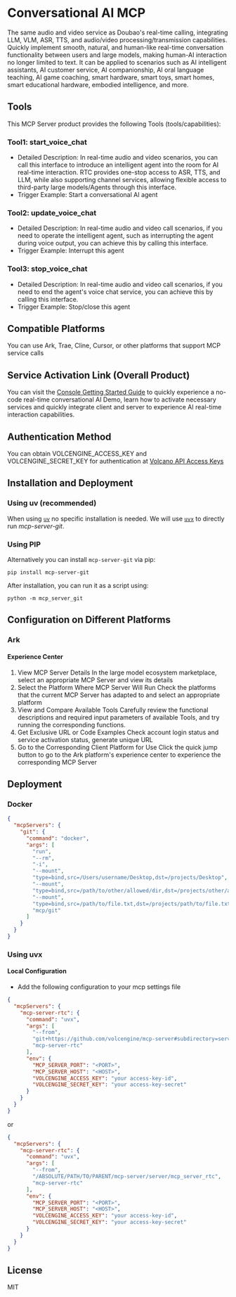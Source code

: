 # Conversational AI MCP

The same audio and video service as Doubao's real-time calling, integrating LLM, VLM, ASR, TTS, and audio/video processing/transmission capabilities. Quickly implement smooth, natural, and human-like real-time conversation functionality between users and large models, making human-AI interaction no longer limited to text. It can be applied to scenarios such as AI intelligent assistants, AI customer service, AI companionship, AI oral language teaching, AI game coaching, smart hardware, smart toys, smart homes, smart educational hardware, embodied intelligence, and more.

## Tools

This MCP Server product provides the following Tools (tools/capabilities):

### Tool1: start_voice_chat

- Detailed Description:
  In real-time audio and video scenarios, you can call this interface to introduce an intelligent agent into the room for AI real-time interaction.
  RTC provides one-stop access to ASR, TTS, and LLM, while also supporting channel services, allowing flexible access to third-party large models/Agents through this interface.
- Trigger Example: Start a conversational AI agent

### Tool2: update_voice_chat

- Detailed Description:
  In real-time audio and video call scenarios, if you need to operate the intelligent agent, such as interrupting the agent during voice output, you can achieve this by calling this interface.
- Trigger Example: Interrupt this agent

### Tool3: stop_voice_chat

- Detailed Description:
  In real-time audio and video call scenarios, if you need to end the agent's voice chat service, you can achieve this by calling this interface.
- Trigger Example: Stop/close this agent

## Compatible Platforms

You can use Ark, Trae, Cline, Cursor, or other platforms that support MCP service calls

## Service Activation Link (Overall Product)

You can visit the [Console Getting Started Guide](https://console.volcengine.com/rtc/aigc/run?from=mcp) to quickly experience a no-code real-time conversational AI Demo, learn how to activate necessary services and quickly integrate client and server to experience AI real-time interaction capabilities.

## Authentication Method

You can obtain VOLCENGINE_ACCESS_KEY and VOLCENGINE_SECRET_KEY for authentication at [Volcano API Access Keys](https://console.volcengine.com/iam/keymanage)

## Installation and Deployment

### Using uv (recommended)

When using [`uv`](https://docs.astral.sh/uv/) no specific installation is needed. We will
use [`uvx`](https://docs.astral.sh/uv/guides/tools/) to directly run _mcp-server-git_.

### Using PIP

Alternatively you can install `mcp-server-git` via pip:

```
pip install mcp-server-git
```

After installation, you can run it as a script using:

```
python -m mcp_server_git
```

## Configuration on Different Platforms

### Ark

#### Experience Center

1. View MCP Server Details
   In the large model ecosystem marketplace, select an appropriate MCP Server and view its details
2. Select the Platform Where MCP Server Will Run
   Check the platforms that the current MCP Server has adapted to and select an appropriate platform
3. View and Compare Available Tools
   Carefully review the functional descriptions and required input parameters of available Tools, and try running the corresponding functions.
4. Get Exclusive URL or Code Examples
   Check account login status and service activation status, generate unique URL
5. Go to the Corresponding Client Platform for Use
   Click the quick jump button to go to the Ark platform's experience center to experience the corresponding MCP Server

## Deployment

### Docker

```json
{
  "mcpServers": {
    "git": {
      "command": "docker",
      "args": [
        "run",
        "--rm",
        "-i",
        "--mount",
        "type=bind,src=/Users/username/Desktop,dst=/projects/Desktop",
        "--mount",
        "type=bind,src=/path/to/other/allowed/dir,dst=/projects/other/allowed/dir,ro",
        "--mount",
        "type=bind,src=/path/to/file.txt,dst=/projects/path/to/file.txt",
        "mcp/git"
      ]
    }
  }
}
```

### Using uvx

#### Local Configuration

- Add the following configuration to your mcp settings file

```json
{
  "mcpServers": {
    "mcp-server-rtc": {
      "command": "uvx",
      "args": [
        "--from",
        "git+https://github.com/volcengine/mcp-server#subdirectory=server/mcp_server_rtc",
        "mcp-server-rtc"
      ],
      "env": {
        "MCP_SERVER_PORT": "<PORT>",
        "MCP_SERVER_HOST": "<HOST>",
        "VOLCENGINE_ACCESS_KEY": "your access-key-id",
        "VOLCENGINE_SECRET_KEY": "your access-key-secret"
      }
    }
  }
}
```

or

```json
{
  "mcpServers": {
    "mcp-server-rtc": {
      "command": "uvx",
      "args": [
        "--from",
        "/ABSOLUTE/PATH/TO/PARENT/mcp-server/server/mcp_server_rtc",
        "mcp-server-rtc"
      ],
      "env": {
        "MCP_SERVER_PORT": "<PORT>",
        "MCP_SERVER_HOST": "<HOST>",
        "VOLCENGINE_ACCESS_KEY": "your access-key-id",
        "VOLCENGINE_SECRET_KEY": "your access-key-secret"
      }
    }
  }
}
```

## License

MIT
